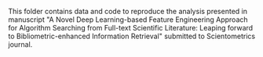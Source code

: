 This folder contains data and code to reproduce the analysis presented in manuscript "A Novel Deep Learning-based Feature Engineering Approach for Algorithm Searching from Full-text Scientific Literature: Leaping forward to Bibliometric-enhanced Information Retrieval" submitted to Scientometrics journal.
